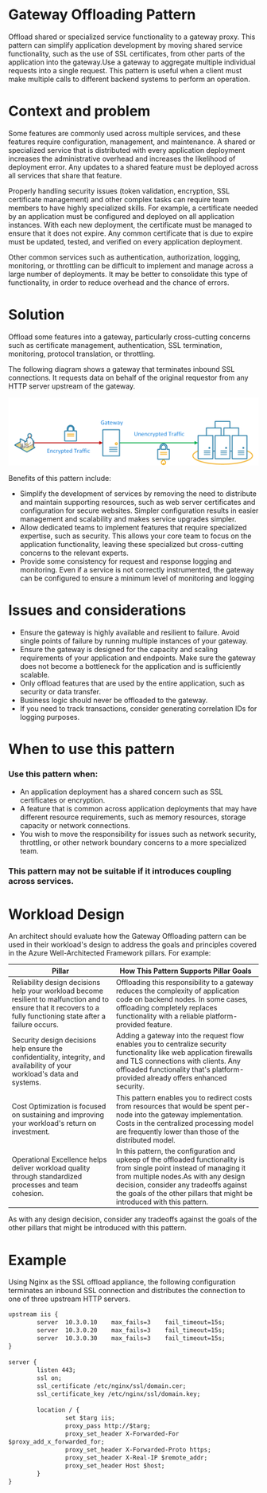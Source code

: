 # Gateway Offloading Pattern

Offload shared or specialized service functionality to a gateway proxy. This pattern can simplify application development by moving shared service functionality, such as the use of SSL certificates, from other parts of the application into the gateway.Use a gateway to aggregate multiple individual requests into a single request. This pattern is useful when a client must make multiple calls to different backend systems to perform an operation.

# Context and problem

Some features are commonly used across multiple services, and these features require configuration, management, and maintenance. A shared or specialized service that is distributed with every application deployment increases the administrative overhead and increases the likelihood of deployment error. Any updates to a shared feature must be deployed across all services that share that feature.

Properly handling security issues (token validation, encryption, SSL certificate management) and other complex tasks can require team members to have highly specialized skills. For example, a certificate needed by an application must be configured and deployed on all application instances. With each new deployment, the certificate must be managed to ensure that it does not expire. Any common certificate that is due to expire must be updated, tested, and verified on every application deployment.

Other common services such as authentication, authorization, logging, monitoring, or throttling can be difficult to implement and manage across a large number of deployments. It may be better to consolidate this type of functionality, in order to reduce overhead and the chance of errors.

# Solution

Offload some features into a gateway, particularly cross-cutting concerns such as certificate management, authentication, SSL termination, monitoring, protocol translation, or throttling.

The following diagram shows a gateway that terminates inbound SSL connections. It requests data on behalf of the original requestor from any HTTP server upstream of the gateway.

![](https://github.com/vishalgunjalSWE/Cloud-Design-Patterns/blob/main/Gateway%20Offloading%20Pattern/readme-assets/gateway-offload.png)

Benefits of this pattern include:

* Simplify the development of services by removing the need to distribute and maintain supporting resources, such as web server certificates and configuration for secure websites. Simpler configuration results in easier management and scalability and makes service upgrades simpler.
* Allow dedicated teams to implement features that require specialized expertise, such as security. This allows your core team to focus on the application functionality, leaving these specialized but cross-cutting concerns to the relevant experts.
* Provide some consistency for request and response logging and monitoring. Even if a service is not correctly instrumented, the gateway can be configured to ensure a minimum level of monitoring and logging

# Issues and considerations

* Ensure the gateway is highly available and resilient to failure. Avoid single points of failure by running multiple instances of your gateway.
* Ensure the gateway is designed for the capacity and scaling requirements of your application and endpoints. Make sure the gateway does not become a bottleneck for the application and is sufficiently scalable.
* Only offload features that are used by the entire application, such as security or data transfer.
* Business logic should never be offloaded to the gateway.
* If you need to track transactions, consider generating correlation IDs for logging purposes.

# When to use this pattern

### Use this pattern when:

* An application deployment has a shared concern such as SSL certificates or encryption.
* A feature that is common across application deployments that may have different resource requirements, such as memory resources, storage capacity or network connections.
* You wish to move the responsibility for issues such as network security, throttling, or other network boundary concerns to a more specialized team.

### This pattern may not be suitable if it introduces coupling across services.

# Workload Design

An architect should evaluate how the Gateway Offloading pattern can be used in their workload's design to address the goals and principles covered in the Azure Well-Architected Framework pillars. For example:


| **Pillar**                                                                                                                                                          | **How This Pattern Supports Pillar Goals**                                                                                                                                                                                                                                          |
| ------------------------------------------------------------------------------------------------------------------------------------------------------------------- | ----------------------------------------------------------------------------------------------------------------------------------------------------------------------------------------------------------------------------------------------------------------------------------- |
| Reliability design decisions help your workload become resilient to malfunction and to ensure that it recovers to a fully functioning state after a failure occurs. | Offloading this responsibility to a gateway reduces the complexity of application code on backend nodes. In some cases, offloading completely replaces functionality with a reliable platform-provided feature.                                                                     |
| Security design decisions help ensure the confidentiality, integrity, and availability of your workload's data and systems.                                         | Adding a gateway into the request flow enables you to centralize security functionality like web application firewalls and TLS connections with clients. Any offloaded functionality that's platform-provided already offers enhanced security.                                     |
| Cost Optimization is focused on sustaining and improving your workload's return on investment.                                                                      | This pattern enables you to redirect costs from resources that would be spent per-node into the gateway implementation. Costs in the centralized processing model are frequently lower than those of the distributed model.                                                         |
| Operational Excellence helps deliver workload quality through standardized processes and team cohesion.                                                             | In this pattern, the configuration and upkeep of the offloaded functionality is from single point instead of managing it from multiple nodes.As with any design decision, consider any tradeoffs against the goals of the other pillars that might be introduced with this pattern. |

As with any design decision, consider any tradeoffs against the goals of the other pillars that might be introduced with this pattern.

# Example


Using Nginx as the SSL offload appliance, the following configuration terminates an inbound SSL connection and distributes the connection to one of three upstream HTTP servers.

```Console
upstream iis {
        server  10.3.0.10    max_fails=3    fail_timeout=15s;
        server  10.3.0.20    max_fails=3    fail_timeout=15s;
        server  10.3.0.30    max_fails=3    fail_timeout=15s;
}

server {
        listen 443;
        ssl on;
        ssl_certificate /etc/nginx/ssl/domain.cer;
        ssl_certificate_key /etc/nginx/ssl/domain.key;

        location / {
                set $targ iis;
                proxy_pass http://$targ;
                proxy_set_header X-Forwarded-For $proxy_add_x_forwarded_for;
                proxy_set_header X-Forwarded-Proto https;
                proxy_set_header X-Real-IP $remote_addr;
                proxy_set_header Host $host;
        }
}
```
